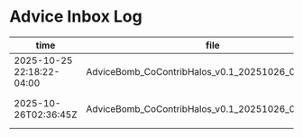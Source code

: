 # Advice Inbox Log

| time | file | version | role | state | notes |
|---|---|---|---|---|---|
| 2025-10-25 22:18:22-04:00 | AdviceBomb_CoContribHalos_v0.1_20251026_003940.zip | v0.1 | producer | **awaiting CoPong** | seeded, verified RAW |
| 2025-10-26T02:36:45Z | AdviceBomb_CoContribHalos_v0.1_20251026_003940.zip | v0.1 | producer | awaiting-copong | seeded by session |

